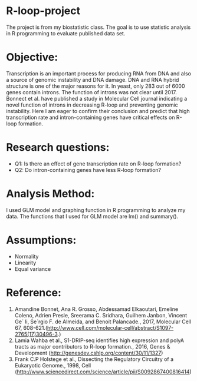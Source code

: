 # R-loop-project
The project is from my biostatistic class. The goal is to use statistic analysis in R programming to evaluate published data set.

# Objective:
Transcription is an important process for producing RNA from DNA and also a source of genomic instability and DNA damage. DNA and RNA hybrid structure is one of the major reasons for it. In yeast, only 283 out of 6000 genes contain introns. The function of introns was not clear until 2017. Bonnect et al. have published a study in Molecular Cell journal indicating a novel function of introns in decreasing R-loop and preventing genomic instability. Here I am eager to confirm their conclusion and predict that high transcription rate and intron-containing genes have critical effects on R-loop formation. 

# Research questions:
* Q1: Is there an effect of gene transcription rate on R-loop formation?
* Q2: Do intron-containing genes have less R-loop formation?

# Analysis Method: 
I used GLM model and graphing function in R programming to analyze my data. The functions that I used for GLM model are lm() and summary().

# Assumptions:
* Normality 
* Linearity
* Equal variance

# Reference:
1. Amandine Bonnet, Ana R. Grosso, Abdessamad Elkaoutari, Emeline Coleno, Adrien Presle, Sreerama C. Sridhara, Guilhem Janbon, Vincent Ge´ li, Se´rgio F. de Almeida, and Benoit Palancade., 2017, Molecular Cell 67, 608-621.(http://www.cell.com/molecular-cell/abstract/S1097-2765(17)30496-3.)
1. Lamia Wahba et al., S1-DRIP-seq identifies high expression and polyA tracts as major contributors to R-loop formation., 2016, Genes & Development (http://genesdev.cshlp.org/content/30/11/1327)
1. Frank C.P Holstege et al., Dissecting the Regulatory Circuitry of a Eukaryotic Genome., 1998, Cell (http://www.sciencedirect.com/science/article/pii/S0092867400816414)
